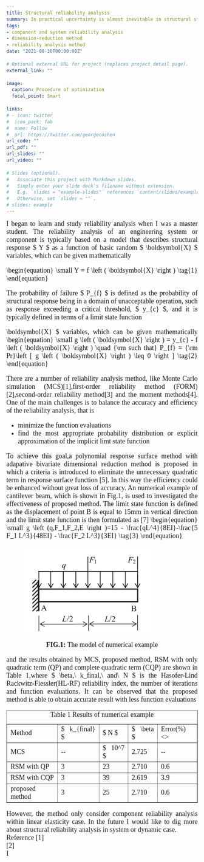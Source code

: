 ```yaml
---
title: Structural reliability analysis
summary: In practical uncertainty is almost inevitable in structural stiffness and external load, and balancing the efficiency and accuracy of reliability analysis method is still challenging and attractive.
tags:
- component and system reliability analysis
- dimension-reduction method
- reliability analysis method
date: "2021-08-30T00:00:00Z"

# Optional external URL for project (replaces project detail page).
external_link: ""

image:
  caption: Procedure of optimization
  focal_point: Smart

links:
# - icon: twitter
#  icon_pack: fab
#  name: Follow
#  url: https://twitter.com/georgecushen
url_code: ""
url_pdf: ""
url_slides: ""
url_video: ""

# Slides (optional).
#   Associate this project with Markdown slides.
#   Simply enter your slide deck's filename without extension.
#   E.g. `slides = "example-slides"` references `content/slides/example-slides.md`.
#   Otherwise, set `slides = ""`.
# slides: example
---
```

<font size="4" font face = "Times New Roman">
<DIV align="justify">
  I began to learn and study reliability analysis when I was a master student. The reliability analysis of an engineering system or component is typically based on a model that describes structural response $ Y $ as a function of basic random $ \boldsymbol{X} $ variables, which can be given mathematically
  
  \begin{equation} \small
  Y = f \left ( \boldsymbol{X} \right )
  \tag{1}
  \end{equation}
  
  The probability of failure $ P_{f} $ is defined as the probability of structural response being in a domain of unacceptable operation, such as response exceeding a critical threshold, $ y_{c} $, and it is typically defined in terms of a limit state function

  \boldsymbol{X} $ variables, which can be given mathematically
  \begin{equation} \small
  g \left ( \boldsymbol{X} \right ) = y_{c} - f \left ( \boldsymbol{X} \right ) \quad
  {\rm such that} P_{f} = {\rm Pr}\left [ g \left ( \boldsymbol{X} \right ) \leq 0 \right ]
  \tag{2}
  \end{equation}
  
  There are a number of reliability analysis method, like Monte Carlo simulation (MCS)[1],first-order reliability method (FORM)[2],second-order reliability method[3] and the moment methods[4]. One of the main challenges is to balance the accuracy and efficiency of the reliability analysis, that is
  <ul>
    <li> minimize the function evaluations </li>
    <li> find the most appropriate probability distribution or explicit approximation of the implicit limt state function </li>
  </ul>
  To achieve this goal,a polynomial response surface method with adapative bivariate dimensional reduction method is proposed in which a criteria is introduced to eliminate the unnecessary quadratic term in response surface function [5]. In this way the efficiency could be enhanced without great loss of accuracy. An numerical example of cantilever beam, which is shown in Fig.1, is used to investigated the effectiveness of proposed method. The limit state function is defined as the displacement of point B is equal to 15mm in vertical direction and the limit state function is then formulated  as [7]
  \begin{equation} \small
  g \left (q,F_1,F_2,E \right )=15 - \frac{qL^4}{8EI}-\frac{5 F_1 L^3}{48EI} - \frac{F_2 L^3}{3EI}
  \tag{3}
  \end{equation}

  <figure class="half" style="display:flex; align-items: flex-end">
    <img src="reliability-2.jpg" style ="width: 80%; height: 80%"> 
  </figure>
  <DIV align="CENTER">
    <b>FIG.1:</b> The model of numerical example
  </DIV>

  and the results obtained by MCS, proposed method, RSM with only quadratic term (QP) and complete quadratic term (CQP) are shown in Table 1,where $ \beta,\ k_final,\ and\ N  $ is the Hasofer-Lind Rackwitz-Fiessler(HL-RF) reliability index, the number of iterations and function evaluations. It can be observed that the proposed method is able to obtain accurate result with less function evaluations
  <table border="1">
    <caption>Table 1 Results of numerical example</caption>
    <tr>
      <td> Method </td>
      <td> $ k_{final} $ </td>
      <td> $ N $ </td>
      <td> $ \beta $ </td>
      <td> Error(%) <>
    </tr>
    <tr>
      <td> MCS </td>
      <td> -- </td>
      <td> $ 10^7 $ </td>
      <td> 2.725 </td>
      <td> -- </td>
    </tr>
    <tr>
      <td> RSM with QP </td>
      <td> 3 </td>
      <td> 23 </td>
      <td> 2.710 </td>
      <td> 0.6 </td>
    </tr>
    <tr>
      <td> RSM with CQP </td>
      <td> 3 </td>
      <td> 39 </td>
      <td> 2.619 </td>
      <td> 3.9 </td>
    </tr>
    <tr>
      <td> proposed method </td>
      <td> 3 </td>
      <td> 25 </td>
      <td> 2.710 </td>
      <td> 0.6 </td>
    </tr>
  </table>
  However, the method only consider component reliability analysis within linear elasticity case. In the future I would like to dig more about structural reliability analysis in system or dynamic case.


  </br>
  Reference
  [1] </br>
  [2] </br>


</DIV> 
I 


